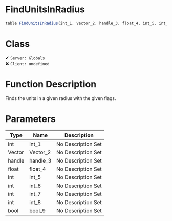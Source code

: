 # FindUnitsInRadius
```js	
table FindUnitsInRadius(int_1, Vector_2, handle_3, float_4, int_5, int_6, int_7, int_8, bool_9)
```
# Class
✔ `Server: Globals`  
✖ `Client: undefined`  

# Function Description
Finds the units in a given radius with the given flags.
# Parameters
Type|Name|Description
--|--|--
int|int_1|No Description Set
Vector|Vector_2|No Description Set
handle|handle_3|No Description Set
float|float_4|No Description Set
int|int_5|No Description Set
int|int_6|No Description Set
int|int_7|No Description Set
int|int_8|No Description Set
bool|bool_9|No Description Set
